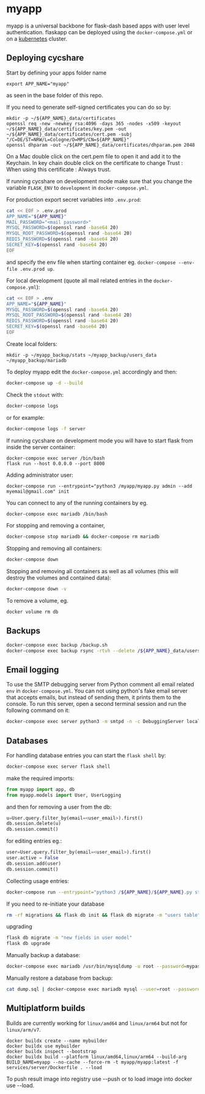 # myapp

myapp is a universal backbone for flask-dash based apps with user level authentication. flaskapp can be deployed using the `docker-compose.yml` or on a [kubernetes](https://github.com/jorgeboucas/myapp/tree/master/kubernetes#kubernetes) cluster.

## Deploying cycshare

Start by defining your apps folder name 
```
export APP_NAME="myapp"
```
as seen in the base folder of this repo.

If you need to generate self-signed certificates you can do so by:
```
mkdir -p ~/${APP_NAME}_data/certificates 
openssl req -new -newkey rsa:4096 -days 365 -nodes -x509 -keyout ~/${APP_NAME}_data/certificates/key.pem -out ~/${APP_NAME}_data/certificates/cert.pem -subj "/C=DE/ST=NRW/L=Cologne/O=MPS/CN=${APP_NAME}"
openssl dhparam -out ~/${APP_NAME}_data/certificates/dhparam.pem 2048
```

On a Mac double click on the cert.pem file to open it and add it to the Keychain. In key chain double click on the certificate to change Trust : When using this certificate : Always trust. 

If running cycshare on development mode make sure that you change the variable `FLASK_ENV` to `development` in `docker-compose.yml`.

For production export secret variables into `.env.prod`:
```bash
cat << EOF > .env.prod
APP_NAME="${APP_NAME}"
MAIL_PASSWORD="<mail password>"
MYSQL_PASSWORD=$(openssl rand -base64 20)
MYSQL_ROOT_PASSWORD=$(openssl rand -base64 20)
REDIS_PASSWORD=$(openssl rand -base64 20)
SECRET_KEY=$(openssl rand -base64 20)
EOF
```

and specify the env file when starting container eg. `docker-compose --env-file .env.prod up`.

For local development (quote all mail related entries in the `docker-compose.yml`):
```bash
cat << EOF > .env
APP_NAME="${APP_NAME}"
MYSQL_PASSWORD=$(openssl rand -base64 20)
MYSQL_ROOT_PASSWORD=$(openssl rand -base64 20)
REDIS_PASSWORD=$(openssl rand -base64 20)
SECRET_KEY=$(openssl rand -base64 20)
EOF
```

Create local folders:

```
mkdir -p ~/myapp_backup/stats ~/myapp_backup/users_data ~/myapp_backup/mariadb
```

To deploy myapp edit the `docker-compose.yml` accordingly and then:
```bash
docker-compose up -d --build
```
Check the `stdout` with:
```bash
docker-compose logs
```
or for example:
```bash
docker-compose logs -f server
```
If running cycshare on development mode you will have to start flask from inside the server container:
```
docker-compose exec server /bin/bash
flask run --host 0.0.0.0 --port 8000
```
Adding administrator user:
```
docker-compose run --entrypoint="python3 /myapp/myapp.py admin --add myemail@gmail.com" init 
```

You can connect to any of the running containers by eg. 
```bash
docker-compose exec mariadb /bin/bash
```
For stopping and removing a container,
```bash
docker-compose stop mariadb && docker-compose rm mariadb
```
Stopping and removing all containers:
```bash
docker-compose down
```
Stopping and removing all containers as well as all volumes (this will destroy the volumes and contained data):
```bash
docker-compose down -v
```
To remove a volume, eg.
```bash
docker volume rm db
```

## Backups

```bash
docker-compose exec backup /backup.sh
docker-compose exec backup rsync -rtvh --delete /${APP_NAME}_data/users/ /backup/users_data/
```

## Email logging

To use the SMTP debugging server from Python comment all email related `env` in `docker-compose.yml`.
You can not using python's fake email server that accepts emails, but instead of sending them, it prints them to the console. 
To run this server, open a second terminal session and run the following command on it:
```bash
docker-compose exec server python3 -m smtpd -n -c DebuggingServer localhost:8025
```

## Databases

For handling database entries you can start the `flask shell` by:
```bash
docker-compose exec server flask shell 
```
make the required imports:
```python
from myapp import app, db
from myapp.models import User, UserLogging
```
and then for removing a user from the db:
```python
u=User.query.filter_by(email=<user_email>).first()
db.session.delete(u)
db.session.commit()
```
for editing entries eg.:
```python
user=User.query.filter_by(email=<user_email>).first()
user.active = False
db.session.add(user)
db.session.commit()
```

Collecting usage entries:
```bash
docker-compose run --entrypoint="python3 /${APP_NAME}/${APP_NAME}.py stats /backup/stats" init
```

If you need to re-initiate your database
```bash
rm -rf migrations && flask db init && flask db migrate -m "users table" && flask db upgrade 
```

upgrading
```bash
flask db migrate -m "new fields in user model"
flask db upgrade
```

Manually backup a database:
```bash
docker-compose exec mariadb /usr/bin/mysqldump -u root --password=mypass ${APP_NAME} > dump.sql
```

Manually restore a database from backup:
```bash
cat dump.sql | docker-compose exec mariadb mysql --user=root --password=mypass ${APP_NAME}
```

## Multiplatform builds

Builds are currently working for `linux/amd64` and `linux/arm64` but not for `linux/arm/v7`.

```
docker buildx create --name mybuilder
docker buildx use mybuilder
docker buildx inspect --bootstrap
docker buildx build --platform linux/amd64,linux/arm64 --build-arg BUILD_NAME=myapp --no-cache --force-rm -t myapp/myapp:latest -f services/server/Dockerfile . --load
```

To push result image into registry use --push or to load image into docker use --load.
